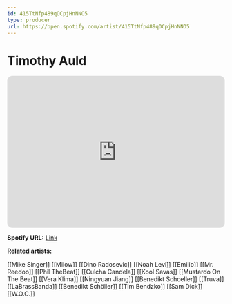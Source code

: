 ```yaml
---
id: 415TtNfp489qOCpjHnNNO5
type: producer
url: https://open.spotify.com/artist/415TtNfp489qOCpjHnNNO5
---
```

# Timothy Auld

<iframe style="border-radius:12px" src="https://open.spotify.com/embed/artist/415TtNfp489qOCpjHnNNO5" width="100%" height="352" frameBorder="0" allowfullscreen="" allow="autoplay; clipboard-write; encrypted-media; fullscreen; picture-in-picture" loading="lazy"></iframe>

**Spotify URL:** [Link](https://open.spotify.com/artist/415TtNfp489qOCpjHnNNO5)

**Related artists:**

[[Mike Singer]]
[[Milow]]
[[Dino Radosevic]]
[[Noah Levi]]
[[Emilio]]
[[Mr. Reedoo]]
[[Phil TheBeat]]
[[Culcha Candela]]
[[Kool Savas]]
[[Mustardo On The Beat]]
[[Vera Klima]]
[[Ningyuan Jiang]]
[[Benedikt Schoeller]]
[[Truva]]
[[LaBrassBanda]]
[[Benedikt Schöller]]
[[Tim Bendzko]]
[[Sam Dick]]
[[W.O.C.]]

